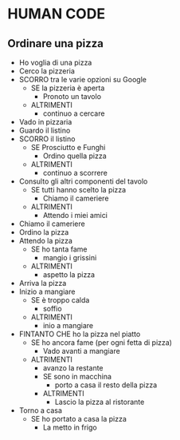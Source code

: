 # HUMAN CODE

## Ordinare una pizza

- Ho voglia di una pizza
- Cerco la pizzeria
- SCORRO tra le varie opzioni su Google
    - SE la pizzeria è aperta
        - Pronoto un tavolo
    - ALTRIMENTI
        - continuo a cercare
- Vado in pizzaria
- Guardo il listino
- SCORRO il listino
    - SE Prosciutto e Funghi
        - Ordino quella pizza
    -  ALTRIMENTI
        - continuo a scorrere
- Consulto gli altri componenti del tavolo
    - SE tutti hanno scelto la pizza
        - Chiamo il cameriere
    - ALTRIMENTI
        - Attendo i miei amici
- Chiamo il cameriere
- Ordino la pizza
- Attendo la pizza
    - SE ho tanta fame
        - mangio i grissini
    - ALTRIMENTI
        - aspetto la pizza
- Arriva la pizza
- Inizio a mangiare
    - SE è troppo calda
        - soffio
    - ALTRIMENTI
        - inio a mangiare
- FINTANTO CHE ho la pizza nel piatto
    - SE ho ancora fame (per ogni fetta di pizza)
        - Vado avanti a mangiare
    - ALTRIMENTI
        - avanzo la restante
        - SE sono in macchina
            - porto a casa il resto della pizza
        - ALTRIMENTI
            - Lascio la pizza al ristorante
- Torno a casa
    - SE ho portato a casa la pizza
        - La metto in frigo
